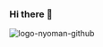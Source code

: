 ### Hi there 👋

<!--
**asewoii/asewoii** is a ✨ _special_ ✨ repository because its `README.md` (this file) appears on your GitHub profile.

Here are some ideas to get you started:

- 🔭 I’m currently working on ...
- 🌱 I’m currently learning ...
- 👯 I’m looking to collaborate on ...
- 🤔 I’m looking for help with ...
- 💬 Ask me about ...
- 📫 How to reach me: ...
- 😄 Pronouns: ...
- ⚡ Fun fact: ...
-->
![logo-nyoman-github](https://user-images.githubusercontent.com/61147623/231109328-7d24bf52-6b4a-4bb7-b190-1a2cb9dca389.png)
